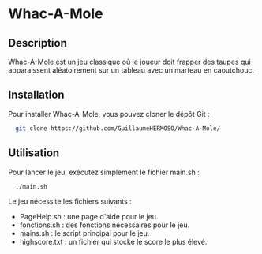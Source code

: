# Whac-A-Mole

## Description

Whac-A-Mole est un jeu classique où le joueur doit frapper des taupes qui apparaissent aléatoirement sur un tableau avec un marteau en caoutchouc.

## Installation

Pour installer Whac-A-Mole, vous pouvez cloner le dépôt Git :

```bash
  git clone https://github.com/GuillaumeHERMOSO/Whac-A-Mole/
```

## Utilisation

Pour lancer le jeu, exécutez simplement le fichier main.sh :

```bash
  ./main.sh
```
Le jeu nécessite les fichiers suivants :

- PageHelp.sh : une page d'aide pour le jeu.
- fonctions.sh : des fonctions nécessaires pour le jeu.
- mains.sh : le script principal pour le jeu.
- highscore.txt : un fichier qui stocke le score le plus élevé.
